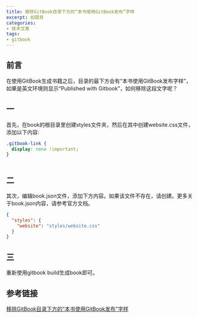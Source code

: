 ```yaml
---
title: 移除GitBook目录下方的“本书使用GitBook发布”字样
excerpt: 如题目
categories:
- 技术文章
tags:
- gitbook
---
```



## 前言
在使用GitBook生成书籍之后，目录的最下方会有“本书使用GitBook发布字样”，如果是英文环境则显示“Published with Gitbook”，如何移除这段文字呢？

## 一
首先，在book的根目录里创建styles文件夹，然后在其中创建website.css文件，添加以下内容:
```css
.gitbook-link {
  display: none !important;
}
 
```

## 二
其次，编辑book.json文件，添加下方内容。如果该文件不存在，请创建。更多关于book.json内容，请参考官方文档。
```json
{
  "styles": {
    "website": "styles/website.css"
  }
}
```

## 三
重新使用gitbook build生成book即可。

## 参考链接
[移除GitBook目录下方的“本书使用GitBook发布”字样](https://yimouleng.com/2018/12/04/%E7%A7%BB%E9%99%A4gitbook%E7%9B%AE%E5%BD%95%E4%B8%8B%E6%96%B9%E7%9A%84%E6%9C%AC%E4%B9%A6%E4%BD%BF%E7%94%A8gitbook%E5%8F%91%E5%B8%83%E5%AD%97%E6%A0%B7/)